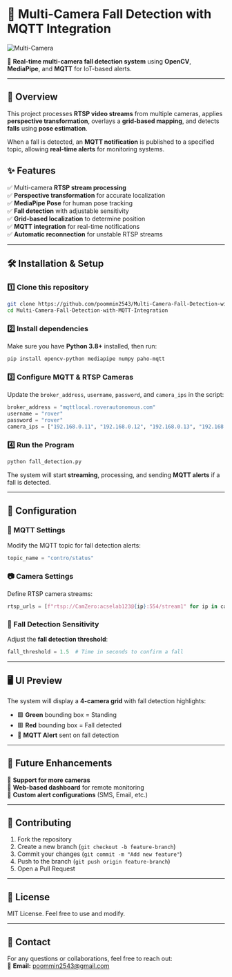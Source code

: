 # 📌 Multi-Camera Fall Detection with MQTT Integration

![Multi-Camera](https://via.placeholder.com/800x400.png?text=Multi-Camera+Fall+Detection)

🚀 **Real-time multi-camera fall detection system** using **OpenCV**, **MediaPipe**, and **MQTT** for IoT-based alerts.

---

## **📖 Overview**
This project processes **RTSP video streams** from multiple cameras, applies **perspective transformation**, overlays a **grid-based mapping**, and detects **falls** using **pose estimation**.

When a fall is detected, an **MQTT notification** is published to a specified topic, allowing **real-time alerts** for monitoring systems.

## **✨ Features**
✅ Multi-camera **RTSP stream processing**  
✅ **Perspective transformation** for accurate localization  
✅ **MediaPipe Pose** for human pose tracking  
✅ **Fall detection** with adjustable sensitivity  
✅ **Grid-based localization** to determine position  
✅ **MQTT integration** for real-time notifications  
✅ **Automatic reconnection** for unstable RTSP streams  

---

## **🛠️ Installation & Setup**
### **1️⃣ Clone this repository**
```bash
git clone https://github.com/poommin2543/Multi-Camera-Fall-Detection-with-MQTT-Integration.git
cd Multi-Camera-Fall-Detection-with-MQTT-Integration
```

### **2️⃣ Install dependencies**
Make sure you have **Python 3.8+** installed, then run:
```bash
pip install opencv-python mediapipe numpy paho-mqtt
```

### **3️⃣ Configure MQTT & RTSP Cameras**
Update the `broker_address`, `username`, `password`, and `camera_ips` in the script:
```python
broker_address = "mqttlocal.roverautonomous.com"
username = "rover"
password = "rover"
camera_ips = ["192.168.0.11", "192.168.0.12", "192.168.0.13", "192.168.0.14"]
```

### **4️⃣ Run the Program**
```bash
python fall_detection.py
```
The system will start **streaming**, processing, and sending **MQTT alerts** if a fall is detected.

---

## **🔧 Configuration**
### **📡 MQTT Settings**
Modify the MQTT topic for fall detection alerts:
```python
topic_name = "contro/status"
```

### **📷 Camera Settings**
Define RTSP camera streams:
```python
rtsp_urls = [f"rtsp://CamZero:acselab123@{ip}:554/stream1" for ip in camera_ips]
```

### **📏 Fall Detection Sensitivity**
Adjust the **fall detection threshold**:
```python
fall_threshold = 1.5  # Time in seconds to confirm a fall
```

---

## **🖥️ UI Preview**
The system will display a **4-camera grid** with fall detection highlights:
- 🟩 **Green** bounding box = Standing  
- 🟥 **Red** bounding box = Fall detected  
- 📢 **MQTT Alert** sent on fall detection  

---

## **📌 Future Enhancements**
🔹 **Support for more cameras**  
🔹 **Web-based dashboard** for remote monitoring  
🔹 **Custom alert configurations** (SMS, Email, etc.)  

---

## **🤝 Contributing**
1. Fork the repository  
2. Create a new branch (`git checkout -b feature-branch`)  
3. Commit your changes (`git commit -m "Add new feature"`)  
4. Push to the branch (`git push origin feature-branch`)  
5. Open a Pull Request  

---

## **📜 License**
MIT License. Feel free to use and modify.  

---

## **📧 Contact**
For any questions or collaborations, feel free to reach out:  
📩 **Email:** poommin2543@gmail.com

